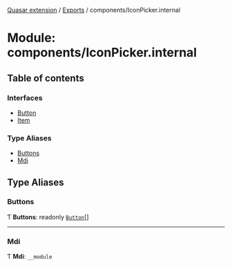 [Quasar extension](../index.md) / [Exports](../modules.md) / components/IconPicker.internal

# Module: components/IconPicker.internal

## Table of contents

### Interfaces

- [Button](../interfaces/components_IconPicker_internal.Button.md)
- [Item](../interfaces/components_IconPicker_internal.Item.md)

### Type Aliases

- [Buttons](components_IconPicker_internal.md#buttons)
- [Mdi](components_IconPicker_internal.md#mdi)

## Type Aliases

### Buttons

Ƭ **Buttons**: readonly [`Button`](../interfaces/components_IconPicker_internal.Button.md)[]

___

### Mdi

Ƭ **Mdi**: `__module`
